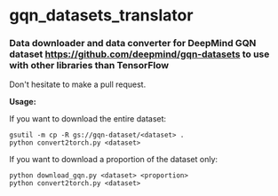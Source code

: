 # gqn_datasets_translator

### Data downloader and data converter for DeepMind GQN dataset https://github.com/deepmind/gqn-datasets to use with other libraries than TensorFlow

Don't hesitate to make a pull request. 

**Usage:**

If you want to download the entire dataset:

```shell
gsutil -m cp -R gs://gqn-dataset/<dataset> .
python convert2torch.py <dataset>
```

If you want to download a proportion of the dataset only:

```shell
python download_gqn.py <dataset> <proportion>
python convert2torch.py <dataset>
```

